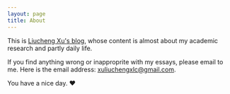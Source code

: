 ```yaml
---
layout: page
title: About
---
```


This is [Liucheng Xu's blog](http://xuliuchengxlc.github.io), whose content is almost about my academic research and partly daily life.

If you find anything wrong or inapproprite with my essays, please email to me. Here is the email address: xuliuchengxlc@gmail.com.

You have a nice day. ♥
